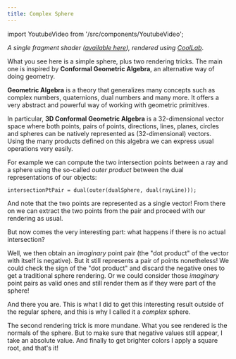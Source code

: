 ```yaml
---
title: Complex Sphere
---
```

import YoutubeVideo from '/src/components/YoutubeVideo';

<YoutubeVideo url="https://www.youtube.com/embed/mCS6Ye1YN5Y"/>

*A single fragment shader ([available here](https://pastebin.com/29tUCsef)), rendered using [CoolLab](https://coollibs.github.io/home/docs/lab/)*.

What you see here is a simple sphere, plus two rendering tricks.
The main one is inspired by **Conformal Geometric Algebra**, an alternative way of doing geometry.

**Geometric Algebra** is a theory that generalizes many concepts such as complex numbers, quaternions, dual numbers and many more. It offers a very abstract and powerful way of working with geometric primitives.

In particular, **3D Conformal Geometric Algebra** is a 32-dimensional vector space where both points, pairs of points, directions, lines, planes, circles and spheres can be natively represented as (32-dimensional) vectors. Using the many products defined on this algebra we can express usual operations very easily.

For example we can compute the two intersection points between a ray and a sphere using the so-called *outer product* between the dual representations of our objects:

```intersectionPtPair = dual(outer(dualSphere, dual(rayLine)));```

And note that the two points are represented as a single vector! From there on we can extract the two points from the pair
and proceed with our rendering as usual.

But now comes the very interesting part: what happens if there is no actual intersection?

Well, we then obtain an *imaginary* point pair (the "dot product" of the vector with itself is negative).
But it still represents a pair of points nonetheless! We could check the sign of the "dot product" and discard the negative ones
to get a traditional sphere rendering.
Or we could consider those *imaginary* point pairs as valid ones and still render them as if they were part of the sphere!

And there you are. This is what I did to get this interesting result outside of the regular sphere, and this is why I called it
a *complex* sphere.

The second rendering trick is more mundane.
What you see rendered is the normals of the sphere. But to make sure that negative values still appear, I take an absolute value.
And finally to get brighter colors I apply a square root, and that's it!